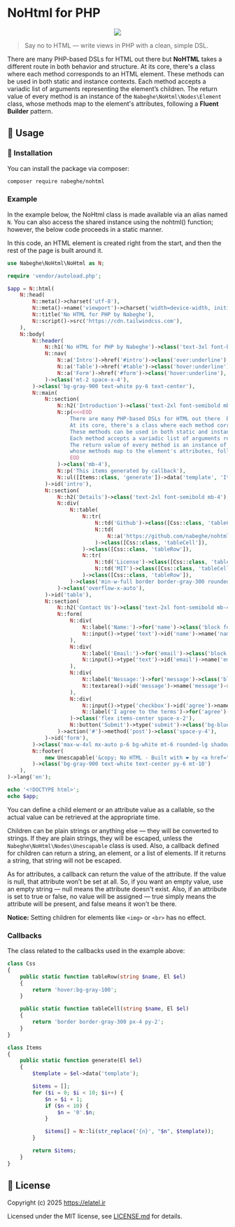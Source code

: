 # NoHtml for PHP

<p align="center">
    <img src="https://github.com/user-attachments/assets/fbad06c3-581f-4f42-ac45-004a5939323c"/>
</p>

> Say no to HTML — write views in PHP with a clean, simple DSL.

There are many PHP-based DSLs for HTML out there  but **NoHTML** takes a different route in both behavior and structure.
At its core, there's a class where each method corresponds to an HTML element.
These methods can be used in both static and instance contexts.
Each method accepts a variadic list of arguments representing the element’s children.
The return value of every method is an instance of the `Nabeghe\NoHtml\Nodes\Element` class,
whose methods map to the element's attributes, following a **Fluent Builder** pattern.

## 🫡 Usage

### 🚀 Installation

You can install the package via composer:

```bash
composer require nabeghe/nohtml
```

### Example

In the example below, the NoHtml class is made available via an alias named `N`.
You can also access the shared instance using the nohtml() function;
however, the below code proceeds in a static manner.

In this code, an HTML element is created right from the start, and then the rest of the page is built around it.

```php
use Nabeghe\NoHtml\NoHtml as N;

require 'vendor/autoload.php';

$app = N::html(
    N::head(
        N::meta()->charset('utf-8'),
        N::meta()->name('viewport')->charset('width=device-width, initial-scale=1.0'),
        N::title('No HTML for PHP by Nabeghe'),
        N::script()->src('https://cdn.tailwindcss.com'),
    ),
    N::body(
        N::header(
            N::h1('No HTML for PHP by Nabeghe')->class('text-3xl font-bold'),
            N::nav(
                N::a('Intro')->href('#intro')->class('over:underline'),
                N::a('Table')->href('#table')->class('hover:underline'),
                N::a('Form')->href('#form')->class('hover:underline'),
            )->class('mt-2 space-x-4'),
        )->class('bg-gray-900 text-white py-6 text-center'),
        N::main(
            N::section(
                N::h2('Introduction')->class('text-2xl font-semibold mb-4'),
                N::p(<<<EOD
                    There are many PHP-based DSLs for HTML out there  but **NoHTML** takes a different route in both behavior and structure.
                    At its core, there's a class where each method corresponds to an HTML element.
                    These methods can be used in both static and instance contexts.
                    Each method accepts a variadic list of arguments representing the element’s children.
                    The return value of every method is an instance of the `Nabeghe\NoHtml\Element` class,
                    whose methods map to the element's attributes, following a **Fluent Builder** pattern.
                    EOD
                )->class('mb-4'),
                N::p('This items generated by callback'),
                N::ul([Items::class, 'generate'])->data('template', 'Item {n}')->class('list-disc list-inside mb-4'),
            )->id('intro'),
            N::section(
                N::h2('Details')->class('text-2xl font-semibold mb-4'),
                N::div(
                    N::table(
                        N::tr(
                            N::td('Github')->class([Css::class, 'tableCell']),
                            N::td(
                                N::a('https://github.com/nabeghe/nohtml-php')->href('https://github.com/nabeghe/nohtml-php')->title('No HTML'),
                            )->class([Css::class, 'tableCell']),
                        )->class([Css::class, 'tableRow']),
                        N::tr(
                            N::td('License')->class([Css::class, 'tableCell']),
                            N::td('MIT')->class([Css::class, 'tableCell']),
                        )->class([Css::class, 'tableRow']),
                    )->class('min-w-full border border-gray-300 rounded-md'),
                )->class('overflow-x-auto'),
            )->id('table'),
            N::section(
                N::h2('Contact Us')->class('text-2xl font-semibold mb-4'),
                N::form(
                    N::div(
                        N::label('Name:')->for('name')->class('block font-medium'),
                        N::input()->type('text')->id('name')->name('name')->placeholder('Enter your name')->class('w-full border border-gray-300 rounded px-3 py-2'),
                    ),
                    N::div(
                        N::label('Email:')->for('email')->class('block font-medium'),
                        N::input()->type('text')->id('email')->name('email')->placeholder('Your email')->class('w-full border border-gray-300 rounded px-3 py-2'),
                    ),
                    N::div(
                        N::label('Nessage:')->for('message')->class('block font-medium'),
                        N::textarea()->id('message')->name('message')->placeholder('Type your message here...')->class('w-full border border-gray-300 rounded px-3 py-2'),
                    ),
                    N::div(
                        N::input()->type('checkbox')->id('agree')->name('agree')->placeholder('Your email')->checked(true)->class('h-4 w-4 text-blue-600 rounded'),
                        N::label('I agree to the terms')->for('agree')->class('select-none'),
                    )->class('flex items-center space-x-2'),
                    N::button('Submit')->type('submit')->class('bg-blue-600 text-white rounded px-5 py-2 hover:bg-blue-700 transition'),
                )->action('#')->method('post')->class('space-y-4'),
            )->id('form'),
        )->class('max-w-4xl mx-auto p-6 bg-white mt-6 rounded-lg shadow-md space-y-10'),
        N::footer(
            new Unescapable('&copy; No HTML - Built with ❤️ by <a href="https://elatel.ir">https://elatel.ir</a>'),
        )->class('bg-gray-900 text-white text-center py-6 mt-10')
    ),
)->lang('en');

echo '<!DOCTYPE html>';
echo $app;

```

You can define a child element or an attribute value as a callable,
so the actual value can be retrieved at the appropriate time.

Children can be plain strings or anything else — they will be converted to strings.
If they are plain strings, they will be escaped, unless the `Nabeghe\NoHtml\Nodes\Unescapable` class is used.
Also, a callback defined for children can return a string, an element, or a list of elements.
If it returns a string, that string will not be escaped.

As for attributes, a callback can return the value of the attribute. If the value is null, that attribute won’t be set at all.
So, if you want an empty value, use an empty string — null means the attribute doesn't exist.
Also, if an attribute is set to true or false,
no value will be assigned — true simply means the attribute will be present, and false means it won't be there.

**Notice:** Setting children for elements like `<img>` or `<br>` has no effect.

### Callbacks

The class related to the callbacks used in the example above:

```php
class Css
{
    public static function tableRow(string $name, El $el)
    {
        return 'hover:bg-gray-100';
    }

    public static function tableCell(string $name, El $el)
    {
        return 'border border-gray-300 px-4 py-2';
    }
}
```

```php
class Items
{
    public static function generate(El $el)
    {
        $template = $el->data('template');

        $items = [];
        for ($i = 0; $i < 10; $i++) {
            $n = $i + 1;
            if ($n < 10) {
                $n = '0'.$n;
            }

            $items[] = N::li(str_replace('{n}', "$n", $template));
        }

        return $items;
    }
}
```

## 📖 License

Copyright (c) 2025 <https://elatel.ir>

Licensed under the MIT license, see [LICENSE.md](LICENSE.md) for details.